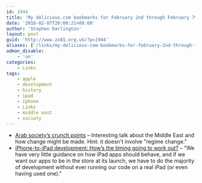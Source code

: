 ```yaml
---
id: 1944
title: 'My delicious.com bookmarks for February 2nd through February 7th'
date: '2010-02-07T20:00:21+00:00'
author: 'Stephen Darlington'
layout: post
guid: 'http://www.zx81.org.uk/?p=1944'
aliases: ['/links/my-delicious-com-bookmarks-for-february-2nd-through-february-7th.html']
adman_disable:
    - 'on'
categories:
    - Links
tags:
    - apple
    - development
    - history
    - ipad
    - iphone
    - Links
    - middle east
    - society
---
```


- [Arab society’s crunch points](http://www.al-bab.com/arab/articles/text/soas100126.htm) – Interesting talk about the Middle East and how change might be made. Hint: it doesn't involve "regime change."
- [iPhone-to-iPad development: How’s the timing going to work out?](http://www.marco.org/366130089) – "We have very little guidance on how iPad apps should behave, and if we want our apps to be in the store at its launch, we have to do the majority of development without ever running our code on a real iPad (or even having used one)."